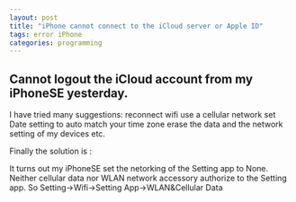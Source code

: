 ```yaml
---
layout: post
title: "iPhone cannot connect to the iCloud server or Apple ID"
tags: error iPhone
categories: programming
---
```


## Cannot logout the iCloud account from my iPhoneSE yesterday.

I have tried many suggestions:
reconnect wifi
use a cellular network
set Date setting to auto match your time zone
erase the data and the network setting of my devices
etc.

Finally the solution is :

It turns out my iPhoneSE set the netorking of the Setting app to None.
Neither cellular data nor WLAN network accessory authorize to the Setting app.
So Setting->Wifi->Setting App->WLAN&Cellular Data
